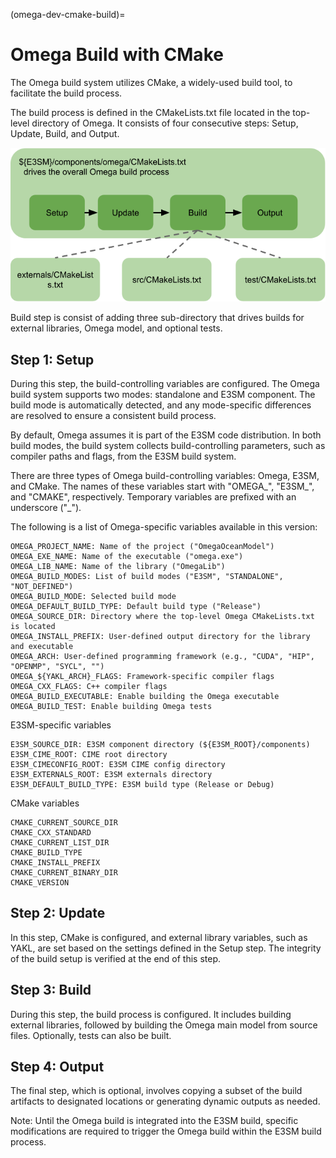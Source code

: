 (omega-dev-cmake-build)=

# Omega Build with CMake

The Omega build system utilizes CMake, a widely-used build tool,
to facilitate the build process.

The build process is defined in the CMakeLists.txt file located
in the top-level directory of Omega. It consists of four consecutive
steps: Setup, Update, Build, and Output.

![CMake-based Omega build process](../_static/cmakebuild.png)

Build step is consist of adding three sub-directory that drives
builds for external libraries, Omega model, and optional tests.

## Step 1: Setup

During this step, the build-controlling variables are configured.
The Omega build system supports two modes: standalone and E3SM
component. The build mode is automatically detected, and any
mode-specific differences are resolved to ensure a consistent
build process.

By default, Omega assumes it is part of the E3SM code distribution.
In both build modes, the build system collects build-controlling
parameters, such as compiler paths and flags, from the E3SM build system.

There are three types of Omega build-controlling variables: Omega,
E3SM, and CMake. The names of these variables start with "OMEGA_",
"E3SM_", and "CMAKE", respectively. Temporary variables are prefixed
with an underscore ("_").

The following is a list of Omega-specific variables available in
this version:

```vbnet
OMEGA_PROJECT_NAME: Name of the project ("OmegaOceanModel")
OMEGA_EXE_NAME: Name of the executable ("omega.exe")
OMEGA_LIB_NAME: Name of the library ("OmegaLib")
OMEGA_BUILD_MODES: List of build modes ("E3SM", "STANDALONE", "NOT_DEFINED")
OMEGA_BUILD_MODE: Selected build mode
OMEGA_DEFAULT_BUILD_TYPE: Default build type ("Release")
OMEGA_SOURCE_DIR: Directory where the top-level Omega CMakeLists.txt is located
OMEGA_INSTALL_PREFIX: User-defined output directory for the library and executable
OMEGA_ARCH: User-defined programming framework (e.g., "CUDA", "HIP", "OPENMP", "SYCL", "")
OMEGA_${YAKL_ARCH}_FLAGS: Framework-specific compiler flags
OMEGA_CXX_FLAGS: C++ compiler flags
OMEGA_BUILD_EXECUTABLE: Enable building the Omega executable
OMEGA_BUILD_TEST: Enable building Omega tests
```

E3SM-specific variables

```vbnet
E3SM_SOURCE_DIR: E3SM component directory (${E3SM_ROOT}/components)
E3SM_CIME_ROOT: CIME root directory
E3SM_CIMECONFIG_ROOT: E3SM CIME config directory
E3SM_EXTERNALS_ROOT: E3SM externals directory
E3SM_DEFAULT_BUILD_TYPE: E3SM build type (Release or Debug)
```

CMake variables

```vbnet
CMAKE_CURRENT_SOURCE_DIR
CMAKE_CXX_STANDARD
CMAKE_CURRENT_LIST_DIR
CMAKE_BUILD_TYPE
CMAKE_INSTALL_PREFIX
CMAKE_CURRENT_BINARY_DIR
CMAKE_VERSION
```

## Step 2: Update

In this step, CMake is configured, and external library variables,
such as YAKL, are set based on the settings defined in the Setup step.
The integrity of the build setup is verified at the end of this step.

## Step 3: Build

During this step, the build process is configured. It includes building
external libraries, followed by building the Omega main model from source
files. Optionally, tests can also be built.

## Step 4: Output

The final step, which is optional, involves copying a subset of the build
artifacts to designated locations or generating dynamic outputs as needed.

Note: Until the Omega build is integrated into the E3SM build, specific
modifications are required to trigger the Omega build within the E3SM
build process.
